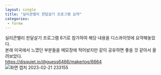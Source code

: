 ```yaml
---
layout: single
title: "실리콘밸리 한달살기 프로그램 요약"
categories:
 - forme
---
```


실리콘밸리 한달살기 프로그램 6기로 참가하여 해당 내용을 디스콰이엇에 요약해놓았다. <br>
본래 미국에서 느꼈던 부분들을 메모장에 적어놨지만 같이 공유하면 좋을 것 같아서 올려보았다. <br>
<https://disquiet.io/@guess6466/makerlog/6664>
![화면 캡처 2023-02-21 233155](https://user-images.githubusercontent.com/81789003/220373291-b8fa80df-defa-4dba-b08d-c812081b2e70.png)
